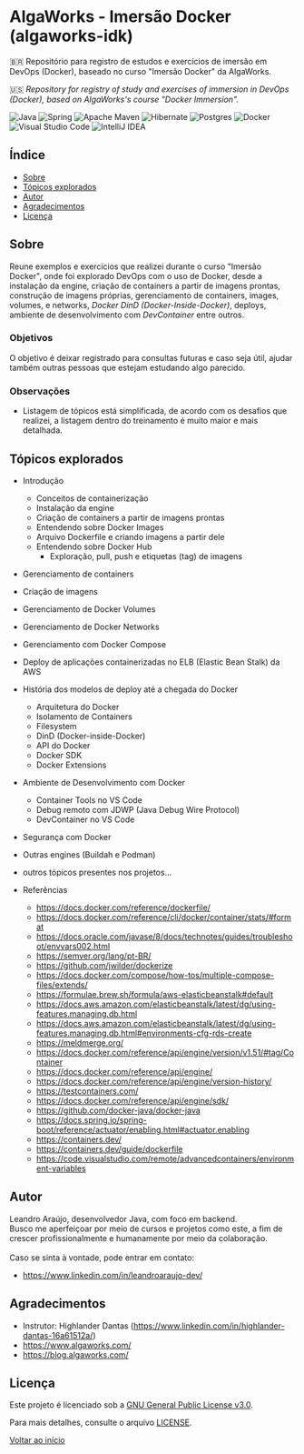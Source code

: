 # AlgaWorks - Imersão Docker (algaworks-idk)

🇧🇷
Repositório para registro de estudos e exercícios de imersão em DevOps (Docker), baseado no curso "Imersão Docker" da AlgaWorks.

🇺🇸
*Repository for registry of study and exercises of immersion in DevOps (Docker), based on AlgaWorks's course "Docker Immersion".*

![Java](https://img.shields.io/badge/java-%23ED8B00.svg?style=for-the-badge&logo=openjdk&logoColor=white)
![Spring](https://img.shields.io/badge/spring-%236DB33F.svg?style=for-the-badge&logo=spring&logoColor=white)
![Apache Maven](https://img.shields.io/badge/Apache%20Maven-C71A36?style=for-the-badge&logo=Apache%20Maven&logoColor=white)
![Hibernate](https://img.shields.io/badge/Hibernate-59666C?style=for-the-badge&logo=Hibernate&logoColor=white)
![Postgres](https://img.shields.io/badge/postgres-%23316192.svg?style=for-the-badge&logo=postgresql&logoColor=white)
![Docker](https://img.shields.io/badge/docker-%230db7ed.svg?style=for-the-badge&logo=docker&logoColor=white)
![Visual Studio Code](https://img.shields.io/badge/Visual%20Studio%20Code-0078d7.svg?style=for-the-badge&logo=visual-studio-code&logoColor=white)
![IntelliJ IDEA](https://img.shields.io/badge/IntelliJIDEA-000000.svg?style=for-the-badge&logo=intellij-idea&logoColor=white)

## Índice
- [Sobre](#sobre)
- [Tópicos explorados](#tópicos-explorados)
- [Autor](#autor)
- [Agradecimentos](#agradecimentos)
- [Licença](#licença)

## Sobre
Reune exemplos e exercícios que realizei durante o curso "Imersão Docker", onde foi explorado DevOps com o uso de Docker, desde a instalação da engine,
criação de containers a partir de imagens prontas, construção de imagens próprias, gerenciamento de containers, images, volumes, e networks,
*Docker DinD (Docker-Inside-Docker)*, deploys, ambiente de desenvolvimento com *DevContainer* entre outros.

### Objetivos
O objetivo é deixar registrado para consultas futuras e caso seja útil, ajudar também outras pessoas que estejam estudando algo parecido.

### Observações
- Listagem de tópicos está simplificada, de acordo com os desafios que realizei, a listagem dentro do treinamento é muito maior e mais detalhada.

## Tópicos explorados
- Introdução
    - Conceitos de containerização
    - Instalação da engine
    - Criação de containers a partir de imagens prontas
    - Entendendo sobre Docker Images
    - Arquivo Dockerfile e criando imagens a partir dele
    - Entendendo sobre Docker Hub
        - Exploração, pull, push e etiquetas (tag) de imagens
- Gerenciamento de containers
- Criação de imagens
- Gerenciamento de Docker Volumes
- Gerenciamento de Docker Networks
- Gerenciamento com Docker Compose
- Deploy de aplicações containerizadas no ELB (Elastic Bean Stalk) da AWS
- História dos modelos de deploy até a chegada do Docker
    - Arquitetura do Docker
    - Isolamento de Containers
    - Filesystem
    - DinD (Docker-inside-Docker)
    - API do Docker
    - Docker SDK
    - Docker Extensions
- Ambiente de Desenvolvimento com Docker
    - Container Tools no VS Code
    - Debug remoto com JDWP (Java Debug Wire Protocol)
    - DevContainer no VS Code
- Segurança com Docker
- Outras engines (Buildah e Podman)
- outros tópicos presentes nos projetos...

- Referências
    - https://docs.docker.com/reference/dockerfile/
    - https://docs.docker.com/reference/cli/docker/container/stats/#format
    - https://docs.oracle.com/javase/8/docs/technotes/guides/troubleshoot/envvars002.html
    - https://semver.org/lang/pt-BR/
    - https://github.com/jwilder/dockerize
    - https://docs.docker.com/compose/how-tos/multiple-compose-files/extends/
    - https://formulae.brew.sh/formula/aws-elasticbeanstalk#default
    - https://docs.aws.amazon.com/elasticbeanstalk/latest/dg/using-features.managing.db.html
    - https://docs.aws.amazon.com/elasticbeanstalk/latest/dg/using-features.managing.db.html#environments-cfg-rds-create
    - https://meldmerge.org/
    - https://docs.docker.com/reference/api/engine/version/v1.51/#tag/Container
    - https://docs.docker.com/reference/api/engine/
    - https://docs.docker.com/reference/api/engine/version-history/
    - https://testcontainers.com/
    - https://docs.docker.com/reference/api/engine/sdk/
    - https://github.com/docker-java/docker-java
    - https://docs.spring.io/spring-boot/reference/actuator/enabling.html#actuator.enabling
    - https://containers.dev/
    - https://containers.dev/guide/dockerfile
    - https://code.visualstudio.com/remote/advancedcontainers/environment-variables
    
## Autor
Leandro Araújo, desenvolvedor Java, com foco em backend.<br>
Busco me aperfeiçoar por meio de cursos e projetos como este, a fim de crescer profissionalmente e humanamente por meio da colaboração.<br><br>
Caso se sinta à vontade, pode entrar em contato:
- https://www.linkedin.com/in/leandroaraujo-dev/

## Agradecimentos
- Instrutor: Highlander Dantas (https://www.linkedin.com/in/highlander-dantas-16a61512a/)
- https://www.algaworks.com/
- https://blog.algaworks.com/

## Licença
Este projeto é licenciado sob a [GNU General Public License v3.0](https://www.gnu.org/licenses/gpl-3.0.html).

Para mais detalhes, consulte o arquivo [LICENSE](./LICENSE).

[Voltar ao início](#algaworks---imersão-docker-algaworks-idk)